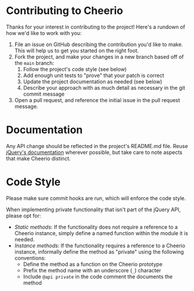 # Contributing to Cheerio

Thanks for your interest in contributing to the project! Here's a rundown of how
we'd like to work with you:

1.  File an issue on GitHub describing the contribution you'd like to make. This
    will help us to get you started on the right foot.
2.  Fork the project, and make your changes in a new branch based off of the
    `main` branch:
    1.  Follow the project's code style (see below)
    2.  Add enough unit tests to "prove" that your patch is correct
    3.  Update the project documentation as needed (see below)
    4.  Describe your approach with as much detail as necessary in the git
        commit message
3.  Open a pull request, and reference the initial issue in the pull request
    message.

# Documentation

Any API change should be reflected in the project's README.md file. Reuse
[jQuery's documentation](https://api.jquery.com) wherever possible, but take
care to note aspects that make Cheerio distinct.

# Code Style

Please make sure commit hooks are run, which will enforce the code style.

When implementing private functionality that isn't part of the jQuery API,
please opt for:

- _Static methods_: If the functionality does not require a reference to a
  Cheerio instance, simply define a named function within the module it is
  needed.
- _Instance methods_: If the functionality requires a reference to a Cheerio
  instance, informally define the method as "private" using the following
  conventions:
  - Define the method as a function on the Cheerio prototype
  - Prefix the method name with an underscore (`_`) character
  - Include `@api private` in the code comment the documents the method
